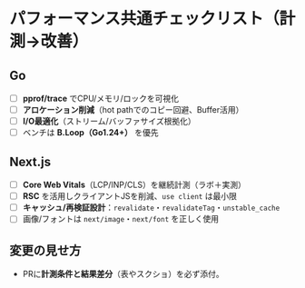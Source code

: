 # パフォーマンス共通チェックリスト（計測→改善）

## Go
- [ ] **pprof/trace** でCPU/メモリ/ロックを可視化
- [ ] **アロケーション削減**（hot pathでのコピー回避、Buffer活用）
- [ ] **I/O最適化**（ストリーム/バッファサイズ根拠化）
- [ ] ベンチは **B.Loop（Go1.24+）** を優先

## Next.js
- [ ] **Core Web Vitals**（LCP/INP/CLS）を継続計測（ラボ＋実測）
- [ ] **RSC** を活用しクライアントJSを削減、`use client` は最小限
- [ ] **キャッシュ/再検証設計**：`revalidate`・`revalidateTag`・`unstable_cache`
- [ ] 画像/フォントは `next/image`・`next/font` を正しく使用

## 変更の見せ方
- PRに**計測条件と結果差分**（表やスクショ）を必ず添付。
